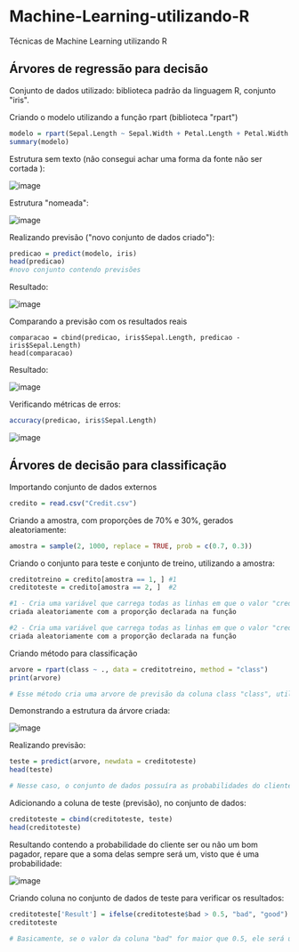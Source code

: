 # Machine-Learning-utilizando-R
Técnicas de Machine Learning utilizando R

## Árvores de regressão para decisão

Conjunto de dados utilizado: biblioteca padrão da linguagem R, conjunto "iris".

Criando o modelo utilizando a função rpart (biblioteca "rpart")

```r
modelo = rpart(Sepal.Length ~ Sepal.Width + Petal.Length + Petal.Width + Species, data = iris)
summary(modelo)
```

Estrutura sem texto (não consegui achar uma forma da fonte não ser cortada ):

![image](https://github.com/user-attachments/assets/5f4e0ced-e047-4a74-911f-ad7714cdfa56)

Estrutura "nomeada":

![image](https://github.com/user-attachments/assets/20aa964f-199e-4c7e-8554-bd2ccdefe1b4)

Realizando previsão ("novo conjunto de dados criado"):

```r
predicao = predict(modelo, iris)
head(predicao)
#novo conjunto contendo previsões
```

Resultado:

![image](https://github.com/user-attachments/assets/2f6f4f1b-2702-4d56-9a20-f2a38e3197de)


Comparando a previsão com os resultados reais

```
comparacao = cbind(predicao, iris$Sepal.Length, predicao - iris$Sepal.Length)
head(comparacao)
```

Resultado:

![image](https://github.com/user-attachments/assets/815f6381-fab0-4550-a201-4d036167e0b0)


Verificando métricas de erros:

```r
accuracy(predicao, iris$Sepal.Length)
```

![image](https://github.com/user-attachments/assets/896a7935-1350-4126-a82d-6f8b4d7e7368)


## Árvores de decisão para classificação

Importando conjunto de dados externos

```r
credito = read.csv("Credit.csv")
```

Criando a amostra, com proporções de 70% e 30%, gerados aleatoriamente:

```r
amostra = sample(2, 1000, replace = TRUE, prob = c(0.7, 0.3))
```

Criando o conjunto para teste e conjunto de treino, utilizando a amostra:

```r
creditotreino = credito[amostra == 1, ] #1
creditoteste = credito[amostra == 2, ]  #2

#1 - Cria uma variável que carrega todas as linhas em que o valor "credito é igual a 1", com base na amostra
criada aleatoriamente com a proporção declarada na função

#2 - Cria uma variável que carrega todas as linhas em que o valor "credito é igual a 2", com base na amostra
criada aleatoriamente com a proporção declarada na função
```

Criando método para classificação

```r
arvore = rpart(class ~ ., data = creditotreino, method = "class")
print(arvore)

# Esse método cria uma arvore de previsão da coluna class "class", utilizando a correlação de todas as outras colunas
```

Demonstrando a estrutura da árvore criada:

![image](https://github.com/user-attachments/assets/8eccc71f-81a1-42cb-bf74-4eb10646adac)

Realizando previsão:

```r
teste = predict(arvore, newdata = creditoteste)
head(teste)

# Nesse caso, o conjunto de dados possuíra as probabilidades do cliente ser um bom pagador ou não: "good" ou "bad"
```

Adicionando a coluna de teste (previsão), no conjunto de dados:

```r
creditoteste = cbind(creditoteste, teste)
head(creditoteste)
```

Resultando contendo a probabilidade do cliente ser ou não um bom pagador, repare que a soma delas sempre será um, visto que é uma probabilidade:

![image](https://github.com/user-attachments/assets/4d0fbea9-9f49-41ef-b146-2d7e44801b1f)

Criando coluna no conjunto de dados de teste para verificar os resultados:

```r
creditoteste['Result'] = ifelse(creditoteste$bad > 0.5, "bad", "good")
creditoteste

# Basicamente, se o valor da coluna "bad" for maior que 0.5, ele será um mal pagador, caso seja menor, ele será um bom pagador
```


